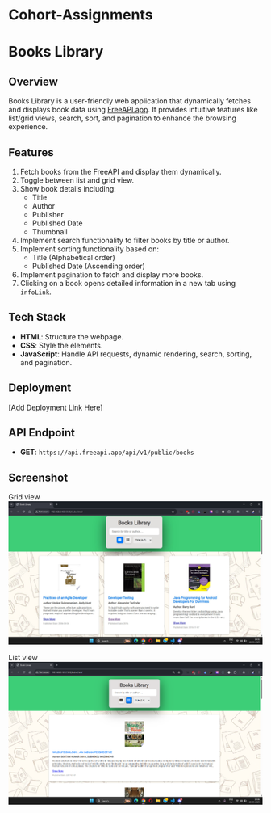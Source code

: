 # Cohort-Assignments
# Books Library

## Overview
Books Library is a user-friendly web application that dynamically fetches and displays book data using [FreeAPI.app](https://freeapi.app). It provides intuitive features like list/grid views, search, sort, and pagination to enhance the browsing experience.

## Features
1. Fetch books from the FreeAPI and display them dynamically.
2. Toggle between list and grid view.
3. Show book details including:
   - Title
   - Author
   - Publisher
   - Published Date
   - Thumbnail
4. Implement search functionality to filter books by title or author.
5. Implement sorting functionality based on:
   - Title (Alphabetical order)
   - Published Date (Ascending order)
6. Implement pagination to fetch and display more books.
7. Clicking on a book opens detailed information in a new tab using `infoLink`.

## Tech Stack
- **HTML**: Structure the webpage.
- **CSS**: Style the elements.
- **JavaScript**: Handle API requests, dynamic rendering, search, sorting, and pagination.

## Deployment
[Add Deployment Link Here]

## API Endpoint
- **GET**: `https://api.freeapi.app/api/v1/public/books`

## Screenshot
Grid view
![Grid view](grid-view.jpg)

List view
![List view](list-view.png)

